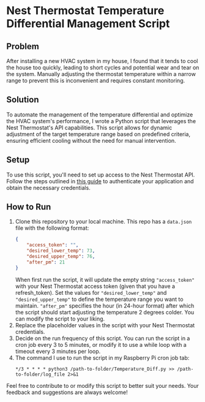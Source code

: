 # Nest Thermostat Temperature Differential Management Script

## Problem
After installing a new HVAC system in my house, I found that it tends to cool the house too quickly, leading to short cycles and potential wear and tear on the system. Manually adjusting the thermostat temperature within a narrow range to prevent this is inconvenient and requires constant monitoring.

## Solution
To automate the management of the temperature differential and optimize the HVAC system's performance, I wrote a Python script that leverages the Nest Thermostat's API capabilities. This script allows for dynamic adjustment of the target temperature range based on predefined criteria, ensuring efficient cooling without the need for manual intervention.

## Setup
To use this script, you'll need to set up access to the Nest Thermostat API. Follow the steps outlined in [this guide](https://developers.google.com/nest/device-access/get-started) to authenticate your application and obtain the necessary credentials.

## How to Run
1. Clone this repository to your local machine. This repo has a `data.json` file with the following format:
    ```json
    {
        "access_token": "",
        "desired_lower_temp": 73,
        "desired_upper_temp": 76,
        "after_pm": 21
    }
    ```
    When first run the script, it will update the empty string `"access_token"` with your Nest Thermostat access token (given that you have a refresh_token). Set the values for `"desired_lower_temp"` and `"desired_upper_temp"` to define the temperature range you want to maintain. `"after_pm"` specifies the hour (in 24-hour format) after which the script should start adjusting the temperature 2 degrees colder. You can modify the script to your liking.
2. Replace the placeholder values in the script with your Nest Thermostat credentials.
3. Decide on the run frequency of this script. You can run the script in a cron job every 3 to 5 minutes, or modify it to use a while loop with a timeout every 3 minutes per loop.
4. The command I use to run the script in my Raspberry Pi cron job tab:
    ```
    */3 * * * * python3 /path-to-folder/Temperature_Diff.py >> /path-to-folder/log_file 2>&1
    ```

Feel free to contribute to or modify this script to better suit your needs. Your feedback and suggestions are always welcome!
 
